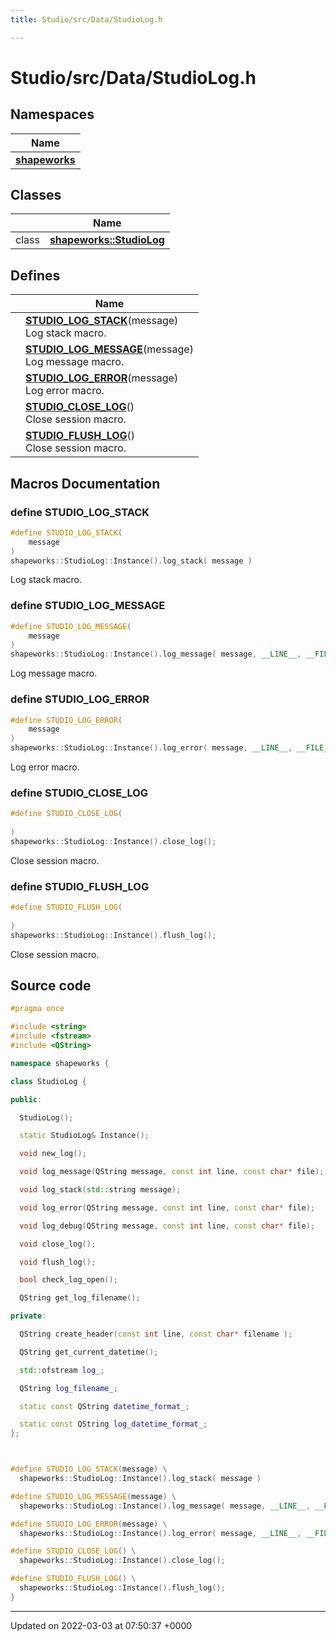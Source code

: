 ```yaml
---
title: Studio/src/Data/StudioLog.h

---
```


# Studio/src/Data/StudioLog.h



## Namespaces

| Name           |
| -------------- |
| **[shapeworks](../Namespaces/namespaceshapeworks.md)**  |

## Classes

|                | Name           |
| -------------- | -------------- |
| class | **[shapeworks::StudioLog](../Classes/classshapeworks_1_1StudioLog.md)**  |

## Defines

|                | Name           |
| -------------- | -------------- |
|  | **[STUDIO_LOG_STACK](../Files/StudioLog_8h.md#define-studio-log-stack)**(message) <br>Log stack macro.  |
|  | **[STUDIO_LOG_MESSAGE](../Files/StudioLog_8h.md#define-studio-log-message)**(message) <br>Log message macro.  |
|  | **[STUDIO_LOG_ERROR](../Files/StudioLog_8h.md#define-studio-log-error)**(message) <br>Log error macro.  |
|  | **[STUDIO_CLOSE_LOG](../Files/StudioLog_8h.md#define-studio-close-log)**() <br>Close session macro.  |
|  | **[STUDIO_FLUSH_LOG](../Files/StudioLog_8h.md#define-studio-flush-log)**() <br>Close session macro.  |




## Macros Documentation

### define STUDIO_LOG_STACK

```cpp
#define STUDIO_LOG_STACK(
    message
)
shapeworks::StudioLog::Instance().log_stack( message )
```

Log stack macro. 

### define STUDIO_LOG_MESSAGE

```cpp
#define STUDIO_LOG_MESSAGE(
    message
)
shapeworks::StudioLog::Instance().log_message( message, __LINE__, __FILE__ )
```

Log message macro. 

### define STUDIO_LOG_ERROR

```cpp
#define STUDIO_LOG_ERROR(
    message
)
shapeworks::StudioLog::Instance().log_error( message, __LINE__, __FILE__ )
```

Log error macro. 

### define STUDIO_CLOSE_LOG

```cpp
#define STUDIO_CLOSE_LOG(
    
)
shapeworks::StudioLog::Instance().close_log();
```

Close session macro. 

### define STUDIO_FLUSH_LOG

```cpp
#define STUDIO_FLUSH_LOG(
    
)
shapeworks::StudioLog::Instance().flush_log();
```

Close session macro. 

## Source code

```cpp
#pragma once

#include <string>
#include <fstream>
#include <QString>

namespace shapeworks {

class StudioLog {

public:

  StudioLog();

  static StudioLog& Instance();

  void new_log();

  void log_message(QString message, const int line, const char* file);

  void log_stack(std::string message);

  void log_error(QString message, const int line, const char* file);

  void log_debug(QString message, const int line, const char* file);

  void close_log();

  void flush_log();

  bool check_log_open();

  QString get_log_filename();

private:

  QString create_header(const int line, const char* filename );

  QString get_current_datetime();

  std::ofstream log_; 

  QString log_filename_;

  static const QString datetime_format_;

  static const QString log_datetime_format_;
};



#define STUDIO_LOG_STACK(message) \
  shapeworks::StudioLog::Instance().log_stack( message )

#define STUDIO_LOG_MESSAGE(message) \
  shapeworks::StudioLog::Instance().log_message( message, __LINE__, __FILE__ )

#define STUDIO_LOG_ERROR(message) \
  shapeworks::StudioLog::Instance().log_error( message, __LINE__, __FILE__ )

#define STUDIO_CLOSE_LOG() \
  shapeworks::StudioLog::Instance().close_log();

#define STUDIO_FLUSH_LOG() \
  shapeworks::StudioLog::Instance().flush_log();
}
```


-------------------------------

Updated on 2022-03-03 at 07:50:37 +0000
